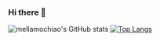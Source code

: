 ### Hi there 👋

![mellamochiao's GitHub stats](https://github-readme-stats.vercel.app/api?username=mellamochiao&show_icons=true&theme=tokyonight&rank_icon=github&count_private=true&hide=stars,contribs,prs)
[![Top Langs](https://github-readme-stats.vercel.app/api/top-langs/?username=mellamochiao&theme=tokyonight)](https://github.com/anuraghazra/github-readme-stats)
